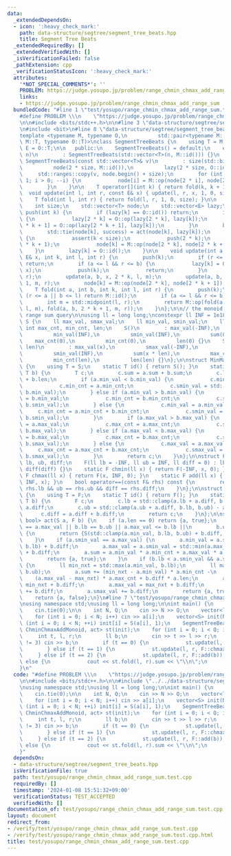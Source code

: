 ```yaml
---
data:
  _extendedDependsOn:
  - icon: ':heavy_check_mark:'
    path: data-structure/segtree/segment_tree_beats.hpp
    title: Segment Tree Beats
  _extendedRequiredBy: []
  _extendedVerifiedWith: []
  _isVerificationFailed: false
  _pathExtension: cpp
  _verificationStatusIcon: ':heavy_check_mark:'
  attributes:
    '*NOT_SPECIAL_COMMENTS*': ''
    PROBLEM: https://judge.yosupo.jp/problem/range_chmin_chmax_add_range_sum
    links:
    - https://judge.yosupo.jp/problem/range_chmin_chmax_add_range_sum
  bundledCode: "#line 1 \"test/yosupo/range_chmin_chmax_add_range_sum.test.cpp\"\n\
    #define PROBLEM \\\n    \"https://judge.yosupo.jp/problem/range_chmin_chmax_add_range_sum\"\
    \n\n#include <bits/stdc++.h>\n\n#line 3 \"data-structure/segtree/segment_tree_beats.hpp\"\
    \n#include <bit>\n#line 8 \"data-structure/segtree/segment_tree_beats.hpp\"\n\n\
    template <typename M, typename O,\n          std::pair<typename M::T, bool> (*act)(typename\
    \ M::T, typename O::T)>\nclass SegmentTreeBeats {\n    using T = M::T;\n    using\
    \ E = O::T;\n\n   public:\n    SegmentTreeBeats() = default;\n    explicit SegmentTreeBeats(int\
    \ n)\n        : SegmentTreeBeats(std::vector<T>(n, M::id())) {}\n    explicit\
    \ SegmentTreeBeats(const std::vector<T>& v)\n        : size(std::bit_ceil(v.size())),\n\
    \          node(2 * size, M::id()),\n          lazy(2 * size, O::id()) {\n   \
    \     std::ranges::copy(v, node.begin() + size);\n        for (int i = size -\
    \ 1; i > 0; --i) {\n            node[i] = M::op(node[2 * i], node[2 * i + 1]);\n\
    \        }\n    }\n\n    T operator[](int k) { return fold(k, k + 1); }\n\n  \
    \  void update(int l, int r, const E& x) { update(l, r, x, 1, 0, size); }\n\n\
    \    T fold(int l, int r) { return fold(l, r, 1, 0, size); }\n\n   private:\n\
    \    int size;\n    std::vector<T> node;\n    std::vector<E> lazy;\n\n    void\
    \ push(int k) {\n        if (lazy[k] == O::id()) return;\n        if (k < size)\
    \ {\n            lazy[2 * k] = O::op(lazy[2 * k], lazy[k]);\n            lazy[2\
    \ * k + 1] = O::op(lazy[2 * k + 1], lazy[k]);\n        }\n        bool success;\n\
    \        std::tie(node[k], success) = act(node[k], lazy[k]);\n        if (!success)\
    \ {\n            assert(k < size);\n            push(2 * k);\n            push(2\
    \ * k + 1);\n            node[k] = M::op(node[2 * k], node[2 * k + 1]);\n    \
    \    }\n        lazy[k] = O::id();\n    }\n\n    void update(int a, int b, const\
    \ E& x, int k, int l, int r) {\n        push(k);\n        if (r <= a || b <= l)\
    \ return;\n        if (a <= l && r <= b) {\n            lazy[k] = O::op(lazy[k],\
    \ x);\n            push(k);\n            return;\n        }\n        int m = std::midpoint(l,\
    \ r);\n        update(a, b, x, 2 * k, l, m);\n        update(a, b, x, 2 * k +\
    \ 1, m, r);\n        node[k] = M::op(node[2 * k], node[2 * k + 1]);\n    }\n\n\
    \    T fold(int a, int b, int k, int l, int r) {\n        push(k);\n        if\
    \ (r <= a || b <= l) return M::id();\n        if (a <= l && r <= b) return node[k];\n\
    \        int m = std::midpoint(l, r);\n        return M::op(fold(a, b, 2 * k,\
    \ l, m), fold(a, b, 2 * k + 1, m, r));\n    }\n};\n\n// the monoid for range chmin/chmax/add\
    \ range sum query\n\nusing ll = long long;\nconstexpr ll INF = 1e18;\n\nstruct\
    \ S {\n    ll max_val, smax_val;\n    ll min_val, smin_val;\n    ll sum;\n   \
    \ int max_cnt, min_cnt, len;\n    S()\n        : max_val(-INF),\n          smax_val(-INF),\n\
    \          min_val(INF),\n          smin_val(INF),\n          sum(0),\n      \
    \    max_cnt(0),\n          min_cnt(0),\n          len(0) {}\n    S(ll x, int\
    \ len)\n        : max_val(x),\n          smax_val(-INF),\n          min_val(x),\n\
    \          smin_val(INF),\n          sum(x * len),\n          max_cnt(len),\n\
    \          min_cnt(len),\n          len(len) {}\n};\n\nstruct MinMaxSumMonoid\
    \ {\n    using T = S;\n    static T id() { return S(); }\n    static T op(T a,\
    \ T b) {\n        T c;\n        c.sum = a.sum + b.sum;\n        c.len = a.len\
    \ + b.len;\n        if (a.min_val < b.min_val) {\n            c.min_val = a.min_val;\n\
    \            c.min_cnt = a.min_cnt;\n            c.smin_val = std::min(a.smin_val,\
    \ b.min_val);\n        } else if (a.min_val > b.min_val) {\n            c.min_val\
    \ = b.min_val;\n            c.min_cnt = b.min_cnt;\n            c.smin_val = std::min(a.min_val,\
    \ b.smin_val);\n        } else {\n            c.min_val = a.min_val;\n       \
    \     c.min_cnt = a.min_cnt + b.min_cnt;\n            c.smin_val = std::min(a.smin_val,\
    \ b.smin_val);\n        }\n        if (a.max_val > b.max_val) {\n            c.max_val\
    \ = a.max_val;\n            c.max_cnt = a.max_cnt;\n            c.smax_val = std::max(a.smax_val,\
    \ b.max_val);\n        } else if (a.max_val < b.max_val) {\n            c.max_val\
    \ = b.max_val;\n            c.max_cnt = b.max_cnt;\n            c.smax_val = std::max(a.max_val,\
    \ b.smax_val);\n        } else {\n            c.max_val = a.max_val;\n       \
    \     c.max_cnt = a.max_cnt + b.max_cnt;\n            c.smax_val = std::max(a.smax_val,\
    \ b.smax_val);\n        }\n        return c;\n    }\n};\n\nstruct F {\n    ll\
    \ lb, ub, diff;\n    F(ll lb = -INF, ll ub = INF, ll diff = 0) : lb(lb), ub(ub),\
    \ diff(diff) {}\n    static F chmin(ll x) { return F(-INF, x, 0); }\n    static\
    \ F chmax(ll x) { return F(x, INF, 0); }\n    static F add(ll x) { return F(-INF,\
    \ INF, x); }\n    bool operator==(const F& rhs) const {\n        return lb ==\
    \ rhs.lb && ub == rhs.ub && diff == rhs.diff;\n    }\n};\n\nstruct ChminChmaxAddMonoid\
    \ {\n    using T = F;\n    static T id() { return F(); }\n    static T op(T a,\
    \ T b) {\n        F c;\n        c.lb = std::clamp(a.lb + a.diff, b.lb, b.ub) -\
    \ a.diff;\n        c.ub = std::clamp(a.ub + a.diff, b.lb, b.ub) - a.diff;\n  \
    \      c.diff = a.diff + b.diff;\n        return c;\n    }\n};\n\nstd::pair<S,\
    \ bool> act(S a, F b) {\n    if (a.len == 0) return {a, true};\n    if (a.min_val\
    \ == a.max_val || b.lb == b.ub || a.max_val <= b.lb ||\n        b.ub < a.min_val)\
    \ {\n        return {S(std::clamp(a.min_val, b.lb, b.ub) + b.diff, a.len), true};\n\
    \    }\n    if (a.smin_val == a.max_val) {\n        a.min_val = a.smax_val = std::max(a.min_val,\
    \ b.lb) + b.diff;\n        a.max_val = a.smin_val = std::min(a.max_val, b.ub)\
    \ + b.diff;\n        a.sum = a.min_val * a.min_cnt + a.max_val * a.max_cnt;\n\
    \        return {a, true};\n    }\n    if (b.lb < a.smin_val && a.smax_val < b.ub)\
    \ {\n        ll min_nxt = std::max(a.min_val, b.lb);\n        ll max_nxt = std::min(a.max_val,\
    \ b.ub);\n        a.sum += (min_nxt - a.min_val) * a.min_cnt -\n             \
    \    (a.max_val - max_nxt) * a.max_cnt + b.diff * a.len;\n        a.min_val =\
    \ min_nxt + b.diff;\n        a.max_val = max_nxt + b.diff;\n        a.smin_val\
    \ += b.diff;\n        a.smax_val += b.diff;\n        return {a, true};\n    }\n\
    \    return {a, false};\n}\n#line 7 \"test/yosupo/range_chmin_chmax_add_range_sum.test.cpp\"\
    \nusing namespace std;\nusing ll = long long;\n\nint main() {\n    ios_base::sync_with_stdio(false);\n\
    \    cin.tie(0);\n\n    int N, Q;\n    cin >> N >> Q;\n    vector<ll> a(N);\n\
    \    for (int i = 0; i < N; i++) cin >> a[i];\n    vector<S> init(N);\n    for\
    \ (int i = 0; i < N; ++i) init[i] = S(a[i], 1);\n    SegmentTreeBeats<MinMaxSumMonoid,\
    \ ChminChmaxAddMonoid, act> st(init);\n    for (int i = 0; i < Q; i++) {\n   \
    \     int t, l, r;\n        ll b;\n        cin >> t >> l >> r;\n        if (t\
    \ != 3) cin >> b;\n        if (t == 0) {\n            st.update(l, r, F::chmin(b));\n\
    \        } else if (t == 1) {\n            st.update(l, r, F::chmax(b));\n   \
    \     } else if (t == 2) {\n            st.update(l, r, F::add(b));\n        }\
    \ else {\n            cout << st.fold(l, r).sum << \"\\n\";\n        }\n    }\n\
    }\n"
  code: "#define PROBLEM \\\n    \"https://judge.yosupo.jp/problem/range_chmin_chmax_add_range_sum\"\
    \n\n#include <bits/stdc++.h>\n\n#include \"../../data-structure/segtree/segment_tree_beats.hpp\"\
    \nusing namespace std;\nusing ll = long long;\n\nint main() {\n    ios_base::sync_with_stdio(false);\n\
    \    cin.tie(0);\n\n    int N, Q;\n    cin >> N >> Q;\n    vector<ll> a(N);\n\
    \    for (int i = 0; i < N; i++) cin >> a[i];\n    vector<S> init(N);\n    for\
    \ (int i = 0; i < N; ++i) init[i] = S(a[i], 1);\n    SegmentTreeBeats<MinMaxSumMonoid,\
    \ ChminChmaxAddMonoid, act> st(init);\n    for (int i = 0; i < Q; i++) {\n   \
    \     int t, l, r;\n        ll b;\n        cin >> t >> l >> r;\n        if (t\
    \ != 3) cin >> b;\n        if (t == 0) {\n            st.update(l, r, F::chmin(b));\n\
    \        } else if (t == 1) {\n            st.update(l, r, F::chmax(b));\n   \
    \     } else if (t == 2) {\n            st.update(l, r, F::add(b));\n        }\
    \ else {\n            cout << st.fold(l, r).sum << \"\\n\";\n        }\n    }\n\
    }"
  dependsOn:
  - data-structure/segtree/segment_tree_beats.hpp
  isVerificationFile: true
  path: test/yosupo/range_chmin_chmax_add_range_sum.test.cpp
  requiredBy: []
  timestamp: '2024-01-08 15:51:32+09:00'
  verificationStatus: TEST_ACCEPTED
  verifiedWith: []
documentation_of: test/yosupo/range_chmin_chmax_add_range_sum.test.cpp
layout: document
redirect_from:
- /verify/test/yosupo/range_chmin_chmax_add_range_sum.test.cpp
- /verify/test/yosupo/range_chmin_chmax_add_range_sum.test.cpp.html
title: test/yosupo/range_chmin_chmax_add_range_sum.test.cpp
---
```

